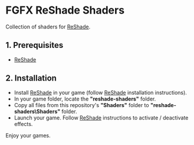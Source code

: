 # FGFX ReShade Shaders
Collection of shaders for [ReShade](https://reshade.me/).

## 1. Prerequisites
- [ReShade](https://reshade.me/)

## 2. Installation
- Install [ReShade](https://reshade.me/) in your game (follow [ReShade](https://reshade.me/) installation instructions).
- In your game folder, locate the **"reshade-shaders"** folder.
- Copy all files from this repository's **"Shaders"** folder to **"reshade-shaders\Shaders"** folder.
- Launch your game. Follow [ReShade](https://reshade.me/) instructions to activate / deactivate effects.

Enjoy your games.
